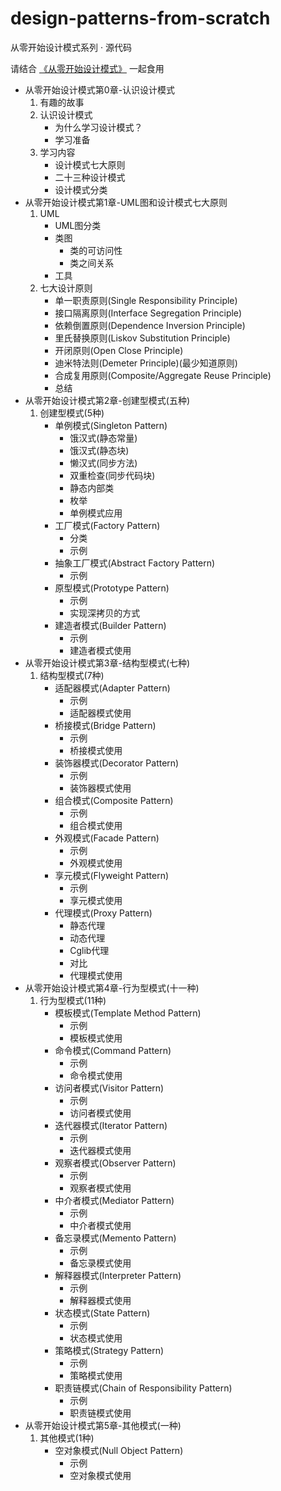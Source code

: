 # design-patterns-from-scratch

从零开始设计模式系列 · 源代码

请结合
[《从零开始设计模式》](http://yuumasan.com/categories/%E4%BB%8E%E9%9B%B6%E5%BC%80%E5%A7%8B/%E4%BB%8E%E9%9B%B6%E5%BC%80%E5%A7%8B%E8%AE%BE%E8%AE%A1%E6%A8%A1%E5%BC%8F/)
一起食用

* 从零开始设计模式第0章-认识设计模式
    1. 有趣的故事
    2. 认识设计模式
        - 为什么学习设计模式？
        - 学习准备
    3. 学习内容
        - 设计模式七大原则
        - 二十三种设计模式
        - 设计模式分类
* 从零开始设计模式第1章-UML图和设计模式七大原则
    1. UML
        - UML图分类
        - 类图
            - 类的可访问性
            - 类之间关系
        - 工具
    2. 七大设计原则
        - 单一职责原则(Single Responsibility Principle)
        - 接口隔离原则(Interface Segregation Principle)
        - 依赖倒置原则(Dependence Inversion Principle)
        - 里氏替换原则(Liskov Substitution Principle)
        - 开闭原则(Open Close Principle)
        - 迪米特法则(Demeter Principle)(最少知道原则)
        - 合成复用原则(Composite/Aggregate Reuse Principle)
        - 总结
* 从零开始设计模式第2章-创建型模式(五种)
    1. 创建型模式(5种)
        - 单例模式(Singleton Pattern)
            - 饿汉式(静态常量)
            - 饿汉式(静态块)
            - 懒汉式(同步方法)
            - 双重检查(同步代码块)
            - 静态内部类
            - 枚举
            - 单例模式应用
        -  工厂模式(Factory Pattern)
            - 分类
            - 示例
        - 抽象工厂模式(Abstract Factory Pattern)
            - 示例
        - 原型模式(Prototype Pattern)
            - 示例
            - 实现深拷贝的方式
        - 建造者模式(Builder Pattern)
            - 示例
            - 建造者模式使用
* 从零开始设计模式第3章-结构型模式(七种)
    1. 结构型模式(7种)
        - 适配器模式(Adapter Pattern)
            - 示例
            - 适配器模式使用
        - 桥接模式(Bridge Pattern)
            - 示例
            - 桥接模式使用
        - 装饰器模式(Decorator Pattern)
            - 示例
            - 装饰器模式使用
        - 组合模式(Composite Pattern)
            - 示例
            - 组合模式使用
        - 外观模式(Facade Pattern)
            - 示例
            - 外观模式使用
        - 享元模式(Flyweight Pattern)
            - 示例
            - 享元模式使用
        - 代理模式(Proxy Pattern)
            - 静态代理
            - 动态代理
            - Cglib代理
            - 对比
            - 代理模式使用
* 从零开始设计模式第4章-行为型模式(十一种)
    1. 行为型模式(11种)
        - 模板模式(Template Method Pattern)
            - 示例
            - 模板模式使用
        - 命令模式(Command Pattern)
            - 示例
            - 命令模式使用
        - 访问者模式(Visitor Pattern)
            - 示例
            - 访问者模式使用
        - 迭代器模式(Iterator Pattern)
            - 示例
            - 迭代器模式使用
        - 观察者模式(Observer Pattern)
            - 示例
            - 观察者模式使用
        - 中介者模式(Mediator Pattern)
            - 示例
            - 中介者模式使用
        - 备忘录模式(Memento Pattern)
            - 示例
            - 备忘录模式使用
        - 解释器模式(Interpreter Pattern)
            - 示例
            - 解释器模式使用
        - 状态模式(State Pattern)
            - 示例
            - 状态模式使用
        - 策略模式(Strategy Pattern)
            - 示例
            - 策略模式使用
        - 职责链模式(Chain of Responsibility Pattern)
            - 示例
            - 职责链模式使用
* 从零开始设计模式第5章-其他模式(一种)
     1. 其他模式(1种)
        - 空对象模式(Null Object Pattern)
            - 示例
            - 空对象模式使用